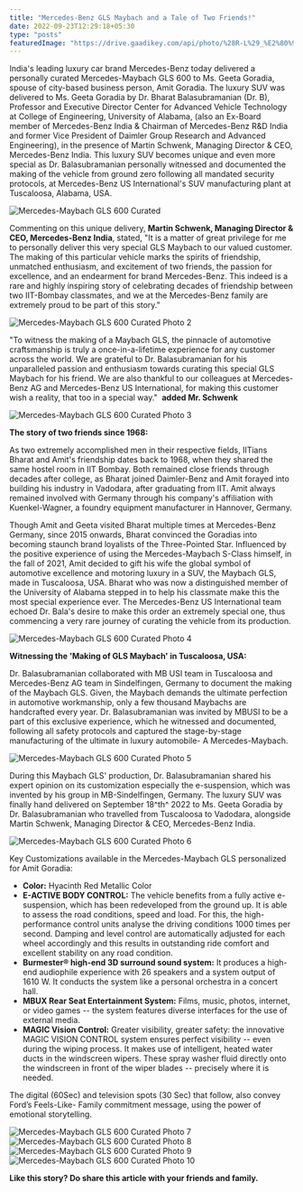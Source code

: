 ```yaml
---
title: "Mercedes-Benz GLS Maybach and a Tale of Two Friends!"
date: 2022-09-23T12:29:18+05:30
type: "posts"
featuredImage: "https://drive.gaadikey.com/api/photo/%28R-L%29_%E2%80%93_Martin_Schwenk-Managing_Director_&_CEO,_Mercedes-Benz_India,_Amit_Goradia,_Geeta_Goradia_and_Dr__Bharat_Balasubramanian_8VVSiZP1.jpg?token=vc2Ib8Qt"
---
```


India's leading luxury car brand Mercedes-Benz today delivered a personally curated Mercedes-Maybach GLS 600 to Ms. Geeta Goradia, spouse of city-based business person, Amit Goradia. The luxury SUV was delivered to Ms. Geeta Goradia by Dr. Bharat Balasubramanian (Dr. B), Professor and Executive Director Center for Advanced Vehicle Technology at College of Engineering, University of Alabama, (also an Ex-Board member of Mercedes-Benz India & Chairman of Mercedes-Benz R&D India and former Vice President of Daimler Group Research and Advanced Engineering), in the presence of Martin Schwenk, Managing Director & CEO, Mercedes-Benz India. This luxury SUV becomes unique and even more special as Dr. Balasubramanian personally witnessed and documented the making of the vehicle from ground zero following all mandated security protocols, at Mercedes-Benz US International's SUV manufacturing plant at Tuscaloosa, Alabama, USA. 

![Mercedes-Maybach GLS 600 Curated](https://drive.gaadikey.com/api/photo/thumbnail_Making_of_Maybach_GLS_7_jfif_lpd3fN9X.jpg?token=vc2Ib8Qt)


Commenting on this unique delivery, **Martin Schwenk, Managing Director & CEO, Mercedes-Benz India**, stated, "It is a matter of great privilege for me to personally deliver this very special GLS Maybach to our valued customer. The making of this particular vehicle marks the spirits of friendship, unmatched enthusiasm, and excitement of two friends, the passion for excellence, and an endearment for brand Mercedes-Benz. This indeed is a rare and highly inspiring story of celebrating decades of friendship between two IIT-Bombay classmates, and we at the Mercedes-Benz family are extremely proud to be part of this story."

![Mercedes-Maybach GLS 600 Curated Photo 2](https://drive.gaadikey.com/api/photo/Maybach_GLS_Interiors_6oS8Bqp2.jpeg?token=vc2Ib8Qt)


"To witness the making of a Maybach GLS, the pinnacle of automotive craftsmanship is truly a once-in-a-lifetime experience for any customer across the world. We are grateful to Dr. Balasubramanian for his unparalleled passion and enthusiasm towards curating this special GLS Maybach for his friend. We are also thankful to our colleagues at Mercedes-Benz AG and Mercedes-Benz US International, for making this customer wish a reality, that too in a special way."  **added Mr. Schwenk**


![Mercedes-Maybach GLS 600 Curated Photo 3](https://drive.gaadikey.com/api/photo/Making_of_Maybach_GLS_6_7picnYY2.jfif?token=vc2Ib8Qt)


**The story of two friends since 1968:**

As two extremely accomplished men in their respective fields, IITians Bharat and Amit's friendship dates back to 1968, when they shared the same hostel room in IIT Bombay. Both remained close friends through decades after college, as Bharat joined Daimler-Benz and Amit forayed into building his industry in Vadodara, after graduating from IIT. Amit always remained involved with Germany through his company's affiliation with Kuenkel-Wagner, a foundry equipment manufacturer in Hannover, Germany.

Though Amit and Geeta visited Bharat multiple times at Mercedes-Benz Germany, since 2015 onwards, Bharat convinced the Goradias into becoming staunch brand loyalists of the Three-Pointed Star. Influenced by the positive experience of using the Mercedes-Maybach S-Class himself, in the fall of 2021, Amit decided to gift his wife the global symbol of automotive excellence and motoring luxury in a SUV, the Maybach GLS, made in Tuscaloosa, USA. Bharat who was now a distinguished member of the University of Alabama stepped in to help his classmate make this the most special experience ever. The Mercedes-Benz US International team echoed Dr. Bala's desire to make this order an extremely special one, thus commencing a very rare journey of curating the vehicle from its production.

![Mercedes-Maybach GLS 600 Curated Photo 4](https://drive.gaadikey.com/api/photo/Making_of_Mercedes-Benz_Maybach_GLS_8_kciZX7pr.jfif?token=vc2Ib8Qt)


**Witnessing the 'Making of GLS Maybach' in Tuscaloosa, USA:**

Dr. Balasubramanian collaborated with MB USI team in Tuscaloosa and Mercedes-Benz AG team in Sindelfingen, Germany to document the making of the Maybach GLS. Given, the Maybach demands the ultimate perfection in automotive workmanship, only a few thousand Maybachs are handcrafted every year. Dr. Balasubramanian was invited by MBUSI to be a part of this exclusive experience, which he witnessed and documented, following all safety protocols and captured the stage-by-stage manufacturing of the ultimate in luxury automobile- A Mercedes-Maybach. 

![Mercedes-Maybach GLS 600 Curated Photo 5](https://drive.gaadikey.com/api/photo/Making_of_Maybach_GLS_3_eWTXztZ8.jfif?token=vc2Ib8Qt)


During this Maybach GLS' production, Dr. Balasubramanian shared his expert opinion on its customization especially the e-suspension, which was invented by his group in MB-Sindelfingen, Germany. The luxury SUV was finally hand delivered on September 18^th^ 2022 to Ms. Geeta Goradia by Dr. Balasubramanian who travelled from Tuscaloosa to Vadodara, alongside Martin Schwenk, Managing Director & CEO, Mercedes-Benz India.

![Mercedes-Maybach GLS 600 Curated Photo 6](https://drive.gaadikey.com/api/photo/Making_of_Maybach_GLS_7_IQbBdGjL.jfif?token=vc2Ib8Qt)


Key Customizations available in the Mercedes-Maybach GLS personalized for Amit Goradia:

-   **Color:** Hyacinth Red Metallic Color
-   **E-ACTIVE BODY CONTROL:** The vehicle benefits from a fully active e-suspension, which has been redeveloped from the ground up. It is able to assess the road conditions, speed and load. For this, the high-performance control units analyse the driving conditions 1000 times per second. Damping and level control are automatically adjusted for each wheel accordingly and this results in outstanding ride comfort and excellent stability on any road condition.
-   **Burmester® high-end 3D surround sound system:** It produces a high-end audiophile experience with 26 speakers and a system output of 1610 W. It conducts the system like a personal orchestra in a concert hall.
-   **MBUX Rear Seat Entertainment System:** Films, music, photos, internet, or video games -- the system features diverse interfaces for the use of external media.
-   **MAGIC Vision Control:** Greater visibility, greater safety: the innovative MAGIC VISION CONTROL system ensures perfect visibility -- even during the wiping process. It makes use of intelligent, heated water ducts in the windscreen wipers. These spray washer fluid directly onto the windscreen in front of the wiper blades -- precisely where it is needed.

The digital (60Sec) and television spots (30 Sec) that follow, also convey Ford’s Feels-Like- Family commitment message, using the power of emotional storytelling.

![Mercedes-Maybach GLS 600 Curated Photo 7](https://drive.gaadikey.com/api/photo/Making_of_Maybach_GLS_2_X8qSFwCi.jfif?token=vc2Ib8Qt)
![Mercedes-Maybach GLS 600 Curated Photo 8](https://drive.gaadikey.com/api/photo/Maybach_GLS_Interiors_2_Drxyrn80.jpeg?token=vc2Ib8Qt)
![Mercedes-Maybach GLS 600 Curated Photo 9](https://drive.gaadikey.com/api/photo/Making_of_Maybach_GLS_5_f5bK8pqR.jfif?token=vc2Ib8Qt)
![Mercedes-Maybach GLS 600 Curated Photo 10](https://drive.gaadikey.com/api/photo/%28R-L%29_%E2%80%93_Martin_Schwenk-Managing_Director_&_CEO,_Mercedes-Benz_India,_Amit_Goradia,_Geeta_Goradia_and_Dr__Bharat_Balasubramanian_8VVSiZP1.jpg?token=vc2Ib8Qt)

**Like this story? Do share this article with your friends and family.** 



 